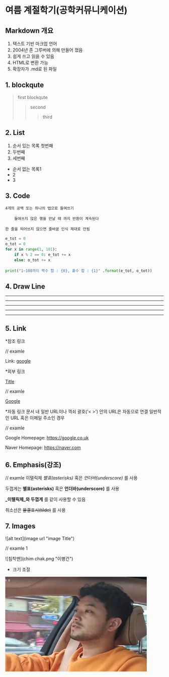 여름 계절학기(공학커뮤니케이션)
======================

Markdown 개요
-----------------
1. 텍스트 기반 마크업 언어
2. 2004년 존 그루버에 의해 만들어 졌음
3. 쉽게 쓰고 읽을 수 있음
4. HTML로 변환 가능
5. 확장자가 .md로 된 파일

## 1. blockqute
> first blockqute
>	> second
>	>	> third

## 2. List
1. 순서 있는 목록 첫번째
2. 두번째
3. 세번째

* 순서 없는 목록1
 * 2
  * 3

## 3. Code
	4개의 공백 또는 하나의 탭으로 들여쓰기

		들여쓰지 않은 행을 만날 때 까지 반환이 계속된다

	한 줄을 띄어쓰지 않으면 줄바꿈 인식 제대로 안됨

``` Python
e_tot = 0
o_tot = 0
for x in range(1, 101):
    if x % 2 == 0: e_tot += x
    else: o_tot += x

print("1~100까지 짝수 합 : {0}, 홀수 합 : {1}" .format(e_tot, o_tot))
```
## 4. Draw Line
* * *
***
*****
- - -
-----------------

## 5. Link
*참조 링크

// examle

Link: [google][googlelink]

[googlelink]: https://google.co.uk "Let's Go Google"

*외부 링크

[Title](link)

// examle

[Google](https://google.co.uk)

*자동 링크
문서 내 일반 URL이나 꺽쇠 괄호(‘< >’) 안의 URL은 자동으로 연결
일반적인 URL 혹은 이메일 주소인 경우

// examle

Google Homepage: https://google.co.uk

Naver Homepage: <https://naver.com>

## 6. Emphasis(강조)

// examle
이텔릭체 *별표(asterisks)* 혹은 _언더바(underscore)_ 를 사용

두껍게는 **별표(asterisks)** 혹은 __언더바(underscore)__ 를 사용

**_이텔릭체_와 두껍게** 를 같이 사용할 수 있음

취소선은 ~~물결표시(tilde)~~ 를 사용

## 7. Images

![alt text](image url "image Title")

// examle 1

![침착맨](chim chak.png "이병건")

* 크기 조절

<img src="chim chak.png" width="450px" height="300px" title="px(픽셀) 크기 설정" alt="RubberDuck"></img><br/>